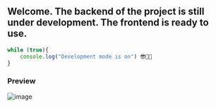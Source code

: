 

## Welcome. The backend of the project is still under development. The frontend is ready to use.

```javascript
while (true){
    console.log("Development mode is on") 😎👨‍💻
}
```


### Preview
![image](https://github.com/DevKaliper/YT_Download/assets/122651755/e3fe3850-9e33-4fdb-9ba6-2307af014599)


